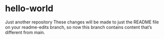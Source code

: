 # hello-world
Just another repository 
These changes will be made to just the README file on your readme-edits branch, so now this branch contains content that’s different from main.
